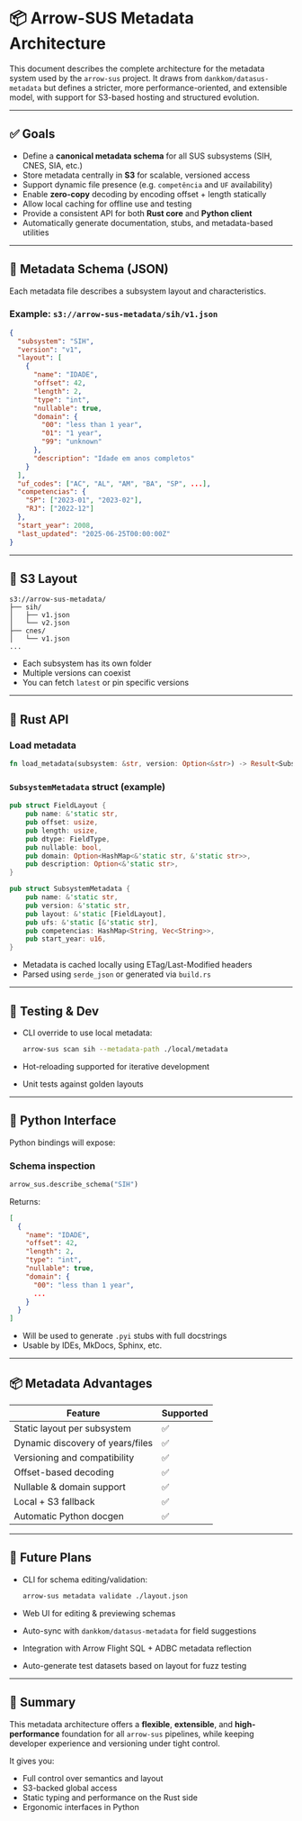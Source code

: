 # 📦 Arrow-SUS Metadata Architecture

This document describes the complete architecture for the metadata system used by the `arrow-sus` project. It draws from `dankkom/datasus-metadata` but defines a stricter, more performance-oriented, and extensible model, with support for S3-based hosting and structured evolution.

______________________________________________________________________

## ✅ Goals

- Define a **canonical metadata schema** for all SUS subsystems (SIH, CNES, SIA, etc.)
- Store metadata centrally in **S3** for scalable, versioned access
- Support dynamic file presence (e.g. `competência` and `UF` availability)
- Enable **zero-copy** decoding by encoding offset + length statically
- Allow local caching for offline use and testing
- Provide a consistent API for both **Rust core** and **Python client**
- Automatically generate documentation, stubs, and metadata-based utilities

______________________________________________________________________

## 🧱 Metadata Schema (JSON)

Each metadata file describes a subsystem layout and characteristics.

### Example: `s3://arrow-sus-metadata/sih/v1.json`

```json
{
  "subsystem": "SIH",
  "version": "v1",
  "layout": [
    {
      "name": "IDADE",
      "offset": 42,
      "length": 2,
      "type": "int",
      "nullable": true,
      "domain": {
        "00": "less than 1 year",
        "01": "1 year",
        "99": "unknown"
      },
      "description": "Idade em anos completos"
    }
  ],
  "uf_codes": ["AC", "AL", "AM", "BA", "SP", ...],
  "competencias": {
    "SP": ["2023-01", "2023-02"],
    "RJ": ["2022-12"]
  },
  "start_year": 2008,
  "last_updated": "2025-06-25T00:00:00Z"
}
```

______________________________________________________________________

## 📁 S3 Layout

```text
s3://arrow-sus-metadata/
├── sih/
│   ├── v1.json
│   └── v2.json
├── cnes/
│   └── v1.json
...
```

- Each subsystem has its own folder
- Multiple versions can coexist
- You can fetch `latest` or pin specific versions

______________________________________________________________________

## 🔧 Rust API

### Load metadata

```rust
fn load_metadata(subsystem: &str, version: Option<&str>) -> Result<SubsystemMetadata>
```

### `SubsystemMetadata` struct (example)

```rust
pub struct FieldLayout {
    pub name: &'static str,
    pub offset: usize,
    pub length: usize,
    pub dtype: FieldType,
    pub nullable: bool,
    pub domain: Option<HashMap<&'static str, &'static str>>,
    pub description: Option<&'static str>,
}

pub struct SubsystemMetadata {
    pub name: &'static str,
    pub version: &'static str,
    pub layout: &'static [FieldLayout],
    pub ufs: &'static [&'static str],
    pub competencias: HashMap<String, Vec<String>>,
    pub start_year: u16,
}
```

- Metadata is cached locally using ETag/Last-Modified headers
- Parsed using `serde_json` or generated via `build.rs`

______________________________________________________________________

## 🧪 Testing & Dev

- CLI override to use local metadata:

  ```bash
  arrow-sus scan sih --metadata-path ./local/metadata
  ```

- Hot-reloading supported for iterative development

- Unit tests against golden layouts

______________________________________________________________________

## 🐍 Python Interface

Python bindings will expose:

### Schema inspection

```python
arrow_sus.describe_schema("SIH")
```

Returns:

```json
[
  {
    "name": "IDADE",
    "offset": 42,
    "length": 2,
    "type": "int",
    "nullable": true,
    "domain": {
      "00": "less than 1 year",
      ...
    }
  }
]
```

- Will be used to generate `.pyi` stubs with full docstrings
- Usable by IDEs, MkDocs, Sphinx, etc.

______________________________________________________________________

## 📦 Metadata Advantages

| Feature                          | Supported |
| -------------------------------- | --------- |
| Static layout per subsystem      | ✅        |
| Dynamic discovery of years/files | ✅        |
| Versioning and compatibility     | ✅        |
| Offset-based decoding            | ✅        |
| Nullable & domain support        | ✅        |
| Local + S3 fallback              | ✅        |
| Automatic Python docgen          | ✅        |

______________________________________________________________________

## 🧩 Future Plans

- CLI for schema editing/validation:

  ```bash
  arrow-sus metadata validate ./layout.json
  ```

- Web UI for editing & previewing schemas

- Auto-sync with `dankkom/datasus-metadata` for field suggestions

- Integration with Arrow Flight SQL + ADBC metadata reflection

- Auto-generate test datasets based on layout for fuzz testing

______________________________________________________________________

## 🧠 Summary

This metadata architecture offers a **flexible**, **extensible**, and **high-performance** foundation for all `arrow-sus` pipelines, while keeping developer experience and versioning under tight control.

It gives you:

- Full control over semantics and layout
- S3-backed global access
- Static typing and performance on the Rust side
- Ergonomic interfaces in Python
